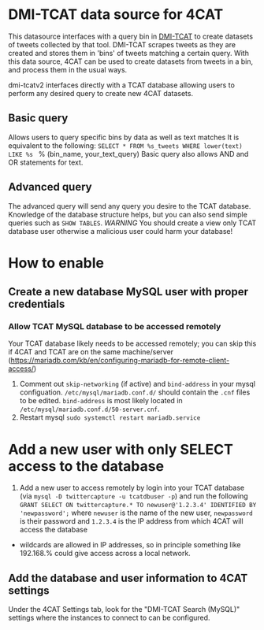 # DMI-TCAT data source for 4CAT

This datasource interfaces with a query bin in [DMI-TCAT](https://github.com/digitalmethodsinitiative/dmi-tcat) to
create datasets of tweets collected by that tool. DMI-TCAT scrapes tweets as they are created and stores them in 'bins'
of tweets matching a certain query. With this data source, 4CAT can be used to create datasets from tweets in a bin,
and process them in the usual ways.

dmi-tcatv2 interfaces directly with a TCAT database allowing users to perform any desired query to create new 4CAT
datasets.

## Basic query
Allows users to query specific bins by data as well as text matches
It is equivalent to the following:
`SELECT * FROM %s_tweets WHERE lower(text) LIKE %s ` % (bin_name, your_text_query)
Basic query also allows AND and OR statements for text.

## Advanced query
The advanced query will send any query you desire to the TCAT database. Knowledge of the database structure helps,
but you can also send simple queries such as `SHOW TABLES`.
*WARNING* You should create a view only TCAT database user otherwise a malicious user could harm your database!

# How to enable
## Create a new database MySQL user with proper credentials
### Allow TCAT MySQL database to be accessed remotely
Your TCAT database likely needs to be accessed remotely; you can skip this if 4CAT and TCAT are on the same
machine/server (https://mariadb.com/kb/en/configuring-mariadb-for-remote-client-access/)
1. Comment out `skip-networking` (if active) and `bind-address` in your mysql configuation. `/etc/mysql/mariadb.conf.d/` should contain the `.cnf` files to be edited.
`bind-address` is most likely located in `/etc/mysql/mariadb.conf.d/50-server.cnf`.
2. Restart mysql `sudo systemctl restart mariadb.service`

# Add a new user with only SELECT access to the database
1. Add a new user to access remotely by login into your TCAT database (via `mysql -D twittercapture -u tcatdbuser -p`) and run the following
`GRANT SELECT ON twittercapture.* TO newuser@'1.2.3.4' IDENTIFIED BY 'newpassword';` where `newuser` is the name of the new user, `newpassword`
is their password and `1.2.3.4` is the IP address from which 4CAT will access the database
- wildcards are allowed in IP addresses, so in principle something like 192.168.% could give access across a local network.

## Add the database and user information to 4CAT settings
Under the 4CAT Settings tab, look for the "DMI-TCAT Search (MySQL)" settings where the instances to connect to can be configured.